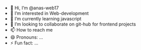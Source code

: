 - 👋 Hi, I’m @anas-web17
- 👀 I’m interested in Web-development 
- 🌱 I’m currently learning javascript
- 💞️ I’m looking to collaborate on  git-hub for frontend projects 
- 📫 How to reach me 
- 😄 Pronouns: ...
- ⚡ Fun fact: ...

<!---
anas-web17/anas-web17 is a ✨ special ✨ repository because its `README.md` (this file) appears on your GitHub profile.
You can click the Preview link to take a look at your changes.
--->

